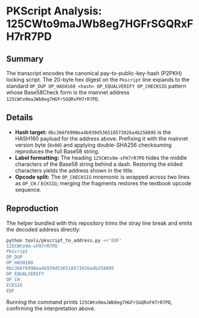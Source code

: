 # PKScript Analysis: 125CWto9maJWb8eg7HGFrSGQRxFH7rR7PD

## Summary
The transcript encodes the canonical pay-to-public-key-hash (P2PKH) locking
script.  The 20-byte hex digest on the `Pkscript` line expands to the standard
`OP_DUP OP_HASH160 <hash> OP_EQUALVERIFY OP_CHECKSIG` pattern whose Base58Check
form is the mainnet address `125CWto9maJWb8eg7HGFrSGQRxFH7rR7PD`.

## Details
- **Hash target:** `0bc366f6998ea4b939d536518573926a4b258895` is the HASH160
  payload for the address above.  Prefixing it with the mainnet version byte
  (`0x00`) and applying double-SHA256 checksuming reproduces the full Base58
  string.
- **Label formatting:** The heading `125CWto9m-xFH7rR7PD` hides the middle
  characters of the Base58 string behind a dash.  Restoring the elided
  characters yields the address shown in the title.
- **Opcode split:** The `OP_CHECKSIG` mnemonic is wrapped across two lines as
  `OP_CH` / `ECKSIG`; merging the fragments restores the textbook opcode
  sequence.

## Reproduction
The helper bundled with this repository trims the stray line break and
emits the decoded address directly:

```bash
python tools/pkscript_to_address.py <<'EOF'
125CWto9m-xFH7rR7PD
Pkscript
OP_DUP
OP_HASH160
0bc366f6998ea4b939d536518573926a4b258895
OP_EQUALVERIFY
OP_CH
ECKSIG
EOF
```

Running the command prints `125CWto9maJWb8eg7HGFrSGQRxFH7rR7PD`, confirming the
interpretation above.
